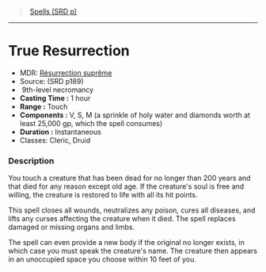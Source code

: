 ﻿---
!SpellItem
Family: SpellVO
Level: 9
Type: necromancy
CastingTime: 1 hour
Range: Touch
Components: V, S, M (a sprinkle of holy water and diamonds worth at least 25,000 gp, which the spell consumes)
Duration: Instantaneous
Classes: Cleric, Druid
Id: spells_vo.md#true-resurrection
ParentLink: spells_vo.md#spells-srd-p
Name: True Resurrection
ParentName: Spells (SRD p)
NameLevel: 1
AltName: '[Résurrection suprême](hd_spells_resurrection_supreme.md)'
Source: (SRD p189)
Attributes: {}
AttributesDictionary: >+
  {}

---
> [Spells (SRD p)](srd_spells.md)

---

# True Resurrection

- MDR: [Résurrection suprême](hd_spells_resurrection_supreme.md)
- Source: (SRD p189)
-  9th-level necromancy
- **Casting Time :** 1 hour
- **Range :** Touch
- **Components :** V, S, M (a sprinkle of holy water and diamonds worth at least 25,000 gp, which the spell consumes)
- **Duration :** Instantaneous
- Classes: Cleric, Druid

### Description

You touch a creature that has been dead for no longer than 200 years and that died for any reason except old age. If the creature's soul is free and willing, the creature is restored to life with all its hit points.

This spell closes all wounds, neutralizes any poison, cures all diseases, and lifts any curses affecting the creature when it died. The spell replaces damaged or missing organs and limbs.

The spell can even provide a new body if the original no longer exists, in which case you must speak the creature's name. The creature then appears in an unoccupied space you choose within 10 feet of you.

